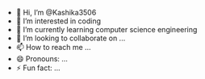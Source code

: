 - 👋 Hi, I’m @Kashika3506
- 👀 I’m interested in coding
- 🌱 I’m currently learning computer science engineering 
- 💞️ I’m looking to collaborate on ...
- 📫 How to reach me ...
- 😄 Pronouns: ...
- ⚡ Fun fact: ...

<!---
Kashika3506/Kashika3506 is a ✨ special ✨ repository because its `README.md` (this file) appears on your GitHub profile.
You can click the Preview link to take a look at your changes.
--->
